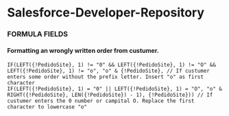 # Salesforce-Developer-Repository

### FORMULA FIELDS 

#### Formatting an wrongly written order from custumer. 

```
IF(LEFT({!PedidoSite}, 1) != "0" && LEFT({!PedidoSite}, 1) != "O" && LEFT({!PedidoSite}, 1) != "o", "o" & {!PedidoSite}, // If custumer enters some order without the prefix letter. Insert "o" as first character
IF(LEFT({!PedidoSite}, 1) = "0" || LEFT({!PedidoSite}, 1) = "O", "o" & RIGHT({!PedidoSite}, LEN({!PedidoSite}) - 1), {!PedidoSite})) // If custumer enters the 0 number or campital O. Replace the first character to lowercase "o"
```
